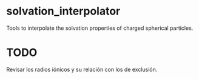 # solvation_interpolator
Tools to interpolate the solvation properties of charged spherical particles.

# TODO 

Revisar los radios iónicos y su relación con los de exclusión.
